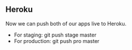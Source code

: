## Heroku 

Now we can push both of our apps live to Heroku.

- For staging: git push stage master
- For production: git push pro master